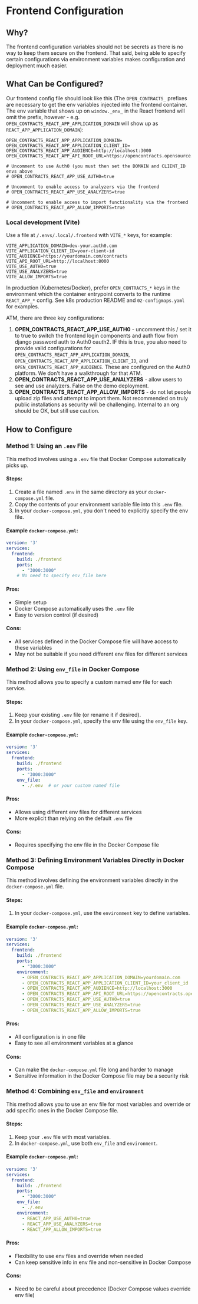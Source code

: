 # Frontend Configuration

## Why?

The frontend configuration variables should not be secrets as there is no way to keep them secure on the frontend. That
said, being able to specify certain configurations via environment variables makes configuration and deployment much
easier.

## What Can be Configured?

Our frontend config file should look like this (The `OPEN_CONTRACTS_` prefixes are necessary to get the env variables
injected into the frontend container. The env variable that shows up on `window._env_` in the React frontend will omit
the prefix, however - e.g. `OPEN_CONTRACTS_REACT_APP_APPLICATION_DOMAIN` will show up as `REACT_APP_APPLICATION_DOMAIN`):

```
OPEN_CONTRACTS_REACT_APP_APPLICATION_DOMAIN=
OPEN_CONTRACTS_REACT_APP_APPLICATION_CLIENT_ID=
OPEN_CONTRACTS_REACT_APP_AUDIENCE=http://localhost:3000
OPEN_CONTRACTS_REACT_APP_API_ROOT_URL=https://opencontracts.opensource.legal

# Uncomment to use Auth0 (you must then set the DOMAIN and CLIENT_ID envs above
# OPEN_CONTRACTS_REACT_APP_USE_AUTH0=true

# Uncomment to enable access to analyzers via the frontend
# OPEN_CONTRACTS_REACT_APP_USE_ANALYZERS=true

# Uncomment to enable access to import functionality via the frontend
# OPEN_CONTRACTS_REACT_APP_ALLOW_IMPORTS=true
```

### Local development (Vite)

Use a file at `/.envs/.local/.frontend` with `VITE_*` keys, for example:

```
VITE_APPLICATION_DOMAIN=dev-your.auth0.com
VITE_APPLICATION_CLIENT_ID=your-client-id
VITE_AUDIENCE=https://yourdomain.com/contracts
VITE_API_ROOT_URL=http://localhost:8000
VITE_USE_AUTH0=true
VITE_USE_ANALYZERS=true
VITE_ALLOW_IMPORTS=true
```

In production (Kubernetes/Docker), prefer `OPEN_CONTRACTS_*` keys in the environment which the container entrypoint converts to the runtime `REACT_APP_*` config. See k8s production README and `02-configmaps.yaml` for examples.

ATM, there are three key configurations:
1. **OPEN_CONTRACTS_REACT_APP_USE_AUTH0** - uncomment this / set it to true to switch the frontend login components and
   auth flow from django password auth to Auth0 oauth2. IF this is true, you also need to provide valid configurations
   for `OPEN_CONTRACTS_REACT_APP_APPLICATION_DOMAIN`, `OPEN_CONTRACTS_REACT_APP_APPLICATION_CLIENT_ID`, and
   `OPEN_CONTRACTS_REACT_APP_AUDIENCE`. These are configured
   on the Auth0 platform. We don't have a walkthrough for that ATM.
2. **OPEN_CONTRACTS_REACT_APP_USE_ANALYZERS** - allow users to see and use analyzers. False on the demo deployment.
3. **OPEN_CONTRACTS_REACT_APP_ALLOW_IMPORTS** - do not let people upload zip files and attempt to import them. Not
   recommended on truly public installations as security will be challenging. Internal to an org should be OK, but
   still use caution.

## How to Configure

### Method 1: Using an `.env` File

This method involves using a `.env` file that Docker Compose automatically picks up.

#### Steps:
1. Create a file named `.env` in the same directory as your `docker-compose.yml` file.
2. Copy the contents of your environment variable file into this `.env` file.
3. In your `docker-compose.yml`, you don't need to explicitly specify the env file.

#### Example `docker-compose.yml`:
```yaml
version: '3'
services:
  frontend:
    build: ./frontend
    ports:
      - "3000:3000"
    # No need to specify env_file here
```

#### Pros:
- Simple setup
- Docker Compose automatically uses the `.env` file
- Easy to version control (if desired)

#### Cons:
- All services defined in the Docker Compose file will have access to these variables
- May not be suitable if you need different env files for different services

### Method 2: Using `env_file` in Docker Compose

This method allows you to specify a custom named env file for each service.

#### Steps:
1. Keep your existing `.env` file (or rename it if desired).
2. In your `docker-compose.yml`, specify the env file using the `env_file` key.

#### Example `docker-compose.yml`:
```yaml
version: '3'
services:
  frontend:
    build: ./frontend
    ports:
      - "3000:3000"
    env_file:
      - ./.env  # or your custom named file
```

#### Pros:
- Allows using different env files for different services
- More explicit than relying on the default `.env` file

#### Cons:
- Requires specifying the env file in the Docker Compose file

### Method 3: Defining Environment Variables Directly in Docker Compose

This method involves defining the environment variables directly in the `docker-compose.yml` file.

#### Steps:
1. In your `docker-compose.yml`, use the `environment` key to define variables.

#### Example `docker-compose.yml`:
```yaml
version: '3'
services:
  frontend:
    build: ./frontend
    ports:
      - "3000:3000"
    environment:
      - OPEN_CONTRACTS_REACT_APP_APPLICATION_DOMAIN=yourdomain.com
      - OPEN_CONTRACTS_REACT_APP_APPLICATION_CLIENT_ID=your_client_id
      - OPEN_CONTRACTS_REACT_APP_AUDIENCE=http://localhost:3000
      - OPEN_CONTRACTS_REACT_APP_API_ROOT_URL=https://opencontracts.opensource.legal
      - OPEN_CONTRACTS_REACT_APP_USE_AUTH0=true
      - OPEN_CONTRACTS_REACT_APP_USE_ANALYZERS=true
      - OPEN_CONTRACTS_REACT_APP_ALLOW_IMPORTS=true
```

#### Pros:
- All configuration is in one file
- Easy to see all environment variables at a glance

#### Cons:
- Can make the `docker-compose.yml` file long and harder to manage
- Sensitive information in the Docker Compose file may be a security risk

### Method 4: Combining `env_file` and `environment`

This method allows you to use an env file for most variables and override or add specific ones in the Docker Compose file.

#### Steps:
1. Keep your `.env` file with most variables.
2. In `docker-compose.yml`, use both `env_file` and `environment`.

#### Example `docker-compose.yml`:
```yaml
version: '3'
services:
  frontend:
    build: ./frontend
    ports:
      - "3000:3000"
    env_file:
      - ./.env
    environment:
      - REACT_APP_USE_AUTH0=true
      - REACT_APP_USE_ANALYZERS=true
      - REACT_APP_ALLOW_IMPORTS=true
```

#### Pros:
- Flexibility to use env files and override when needed
- Can keep sensitive info in env file and non-sensitive in Docker Compose

#### Cons:
- Need to be careful about precedence (Docker Compose values override env file)
